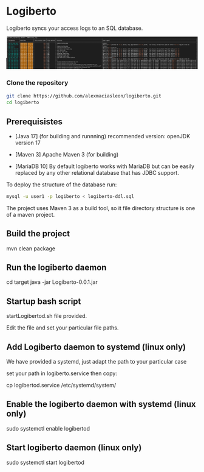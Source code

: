 # Logiberto

Logiberto syncs your access logs to an SQL database.

![Alt Perfectly structured access data](https://github.com/alexmaciasleon/logiberto/blob/main/logiberto-screenshot.png?raw=true)

### Clone the repository

```bash
git clone https://github.com/alexmaciasleon/logiberto.git
cd logiberto
```
## Prerequisistes

- [Java 17] (for building and runnning)
recommended version: openJDK version 17

- [Maven 3]
Apache Maven 3 (for building)

- [MariaDB 10]
By default logiberto works with MariaDB but can be easily replaced by any other relational database that has JDBC support.

To deploy the structure of the database run:
```bash
mysql -u user1 -p logiberto < logiberto-ddl.sql
```

The project uses Maven 3 as a build tool, so it file directory structure is one of a maven project.

## Build the project

mvn clean package

## Run the logiberto daemon

cd target
java -jar Logiberto-0.0.1.jar


## Startup bash script

startLogibertod.sh file provided.

Edit the file and set your particular file paths.


## Add Logiberto daemon to systemd (linux only)


We have provided a systemd, just adapt the path to your particular case


set your path in logiberto.service then copy:

cp logibertod.service /etc/systemd/system/

## Enable the logiberto daemon with systemd (linux only)

sudo systemctl enable logibertod

## Start logiberto daemon (linux only)

sudo systemctl start logibertod

